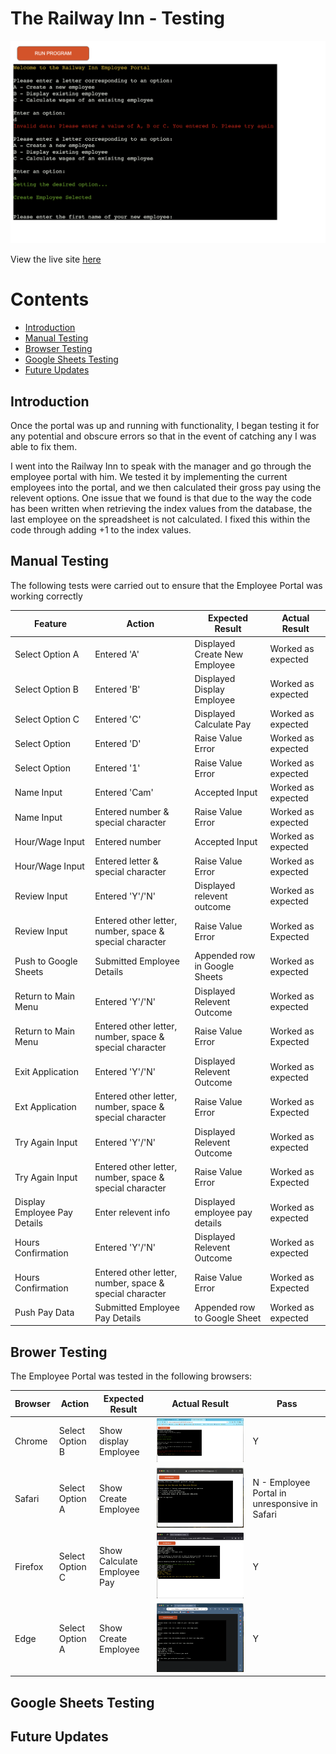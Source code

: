 # The Railway Inn - Testing

![A screenshot of the landing page of the Employee Portal](assets/images/hero-ss.png)

View the live site [here](https://railway-nn-employee-portal-da8a700a2d95.herokuapp.com/)

# Contents
- [Introduction](#introduction)
- [Manual Testing](#manual-testing)
- [Browser Testing](#brower-testing)
- [Google Sheets Testing](#google-sheets-testing)
- [Future Updates](#future-updates)

## Introduction 

Once the portal was up and running with functionality, I began testing it for any potential and obscure errors so that in the event of catching any I was able to fix them.

I went into the Railway Inn to speak with the manager and go through the employee portal with him. We tested it by implementing the current employees into the portal, and we then calculated their gross pay using the relevent options. One issue that we found is that due to the way the code has been written when retrieving the index values from the database, the last employee on the spreadsheet is not calculated. I fixed this within the code through adding +1 to the index values. 

## Manual Testing

The following tests were carried out to ensure that the Employee Portal was working correctly

| Feature | Action | Expected Result | Actual Result |
| ------- | ------ | --------------- | ------------- |
| Select Option A | Entered 'A' | Displayed Create New Employee | Worked as expected | 
| Select Option B | Entered 'B' | Displayed Display Employee | Worked as expected |
| Select Option C | Entered 'C' | Displayed Calculate Pay | Worked as expected | 
| Select Option | Entered 'D' | Raise Value Error | Worked as expected |
| Select Option | Entered '1' | Raise Value Error | Worked as expected |
| Name Input | Entered 'Cam' | Accepted Input | Worked as expected |
| Name Input | Entered number & special character | Raise Value Error | Worked as expected |
| Hour/Wage Input | Entered number | Accepted Input | Worked as expected |
| Hour/Wage Input | Entered letter & special character | Raise Value Error | Worked as expected |
| Review Input | Entered 'Y'/'N' | Displayed relevent outcome | Worked as expected |
| Review Input | Entered other letter, number, space & special character | Raise Value Error | Worked as Expected |
| Push to Google Sheets | Submitted Employee Details | Appended row in Google Sheets | Worked as expected |
| Return to Main Menu | Entered 'Y'/'N' | Displayed Relevent Outcome | Worked as expected |
| Return to Main Menu | Entered other letter, number, space & special character | Raise Value Error | Worked as Expected |
| Exit Application | Entered 'Y'/'N' | Displayed Relevent Outcome | Worked as expected |
| Ext Application | Entered other letter, number, space & special character | Raise Value Error | Worked as Expected |
| Try Again Input | Entered 'Y'/'N' | Displayed Relevent Outcome | Worked as expected |
| Try Again Input | Entered other letter, number, space & special character | Raise Value Error | Worked as Expected |
| Display Employee Pay Details | Enter relevent info | Displayed employee pay details | Worked as expected |
| Hours Confirmation | Entered 'Y'/'N' | Displayed Relevent Outcome | Worked as expected |
| Hours Confirmation | Entered other letter, number, space & special character | Raise Value Error | Worked as Expected |
| Push Pay Data | Submitted Employee Pay Details | Appended row to Google Sheet | Worked as expected |

## Brower Testing

The Employee Portal was tested in the following browsers:

| Browser | Action | Expected Result | Actual Result | Pass |
| ------- | ------ | --------------- | ------------- | ---- |
| Chrome | Select Option B | Show display Employee | ![A screenshot of the test in Google Chrome browser](assets/images/google-chrome-ss.png) | Y |
| Safari | Select Option A | Show Create Employee | ![A screenshot of the test in Safari browser](assets/images/safari-ss.png) | N - Employee Portal in unresponsive in Safari |
| Firefox | Select Option C | Show Calculate Employee Pay | ![A screenshot of the tes in a Firefox browser](assets/images/firefox-ss.png) | Y |
| Edge | Select Option A | Show Create Employee | ![A screenshot of the test in a Microsoft Edge browser](assets/images/edge-ss.png) | Y |

## Google Sheets Testing

## Future Updates

